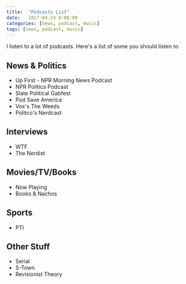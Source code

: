```yaml
---
title:  "Podcasts List"
date:   2017-04-24 8:00:00
categories: [news, podcast, music]
tags: [news, podcast, music]
---
```


I listen to a lot of podcasts.  Here's a list of some you should listen to.

## News & Politics

* Up First - NPR Morning News Podcast
* NPR Politics Podcast
* Slate Political Gabfest
* Pod Save America
* Vox's The Weeds
* Politco's Nerdcast

## Interviews

* WTF
* The Nerdist

## Movies/TV/Books

* Now Playing
* Books & Nachos

## Sports

* PTI

## Other Stuff

* Serial
* S-Town
* Revisionist Theory
